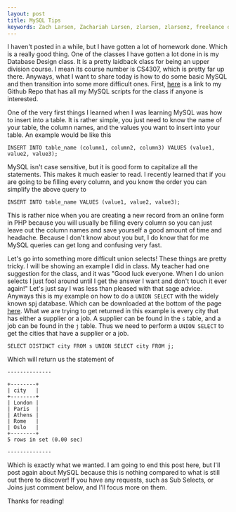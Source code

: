 ```yaml
---
layout: post
title: MySQL Tips
keywords: Zach Larsen, Zachariah Larsen, zlarsen, zlarsenz, freelance developer ruby, freelance developer, MySQL, MySQL Permissions, MySQL Database
---
```


I haven't posted in a while, but I have gotten a lot of homework done. Which is a really good thing. One of the classes I have gotten a lot done in is my Database Design class. It is a pretty laidback class for being an upper division course. I mean its course number is CS4307, which is pretty far up there. Anyways, what I want to share today is how to do some basic MySQL and then transition into some more difficult ones. First, [here](https://github.com/ZachCustomBit/School/tree/master/cs-4307) is a link to my Github Repo that has all my MySQL scripts for the class if anyone is interested.

One of the very first things I learned when I was learning MySQL was how to insert into a table. It is rather simple, you just need to know the name of your table, the column names, and the values you want to insert into your table. An example would be like this

`INSERT INTO table_name (column1, column2, column3) VALUES (value1, value2, value3);`

MySQL isn't case sensitive, but it is good form to capitalize all the statements. This makes it much easier to read. I recently learned that if you are going to be filling every column, and you know the order you can simplify the above query to

`INSERT INTO table_name VALUES (value1, value2, value3);`

This is rather nice when you are creating a new record from an online form in PHP because you will usually be filling every column so you can just leave out the column names and save yourself a good amount of time and headache. Because I don't know about you but, I do know that for me MySQL queries can get long and confusing very fast.

Let's go into something more difficult union selects! These things are pretty tricky. I will be showing an example I did in class. My teacher had one suggestion for the class, and it was "Good luck everyone. When I do union selects I just fool around until I get the answer I want and don't touch it ever again!" Let's just say I was less than pleased with that sage advice. Anyways this is my example on how to do a `UNION SELECT` with the widely known spj database. Which can be downloaded at the bottom of the page [here](http://cit.dixie.edu/it/4300/). What we are trying to get returned in this example is every city that has either a supplier or a job. A supplier can be found in the `s` table, and a job can be found in the `j` table. Thus we need to perform a `UNION SELECT` to get the cities that have a supplier or a job.

`SELECT DISTINCT city FROM s UNION SELECT city FROM j;`

Which will return us the statement of

```
--------------

+--------+
| city   |
+--------+
| London |
| Paris  |
| Athens |
| Rome   |
| Oslo   |
+--------+
5 rows in set (0.00 sec)

--------------
```

Which is exactly what we wanted. I am going to end this post here, but I'll post again about MySQL because this is nothing compared to what is still out there to discover! If you have any requests, such as Sub Selects, or Joins just comment below, and I'll focus more on them.

Thanks for reading!
